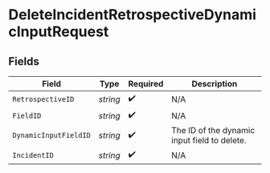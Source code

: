 # DeleteIncidentRetrospectiveDynamicInputRequest


## Fields

| Field                                        | Type                                         | Required                                     | Description                                  |
| -------------------------------------------- | -------------------------------------------- | -------------------------------------------- | -------------------------------------------- |
| `RetrospectiveID`                            | *string*                                     | :heavy_check_mark:                           | N/A                                          |
| `FieldID`                                    | *string*                                     | :heavy_check_mark:                           | N/A                                          |
| `DynamicInputFieldID`                        | *string*                                     | :heavy_check_mark:                           | The ID of the dynamic input field to delete. |
| `IncidentID`                                 | *string*                                     | :heavy_check_mark:                           | N/A                                          |